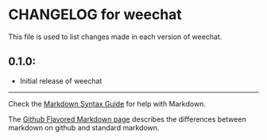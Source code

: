 # CHANGELOG for weechat

This file is used to list changes made in each version of weechat.

## 0.1.0:

* Initial release of weechat

- - -
Check the [Markdown Syntax Guide](http://daringfireball.net/projects/markdown/syntax) for help with Markdown.

The [Github Flavored Markdown page](http://github.github.com/github-flavored-markdown/) describes the differences between markdown on github and standard markdown.
